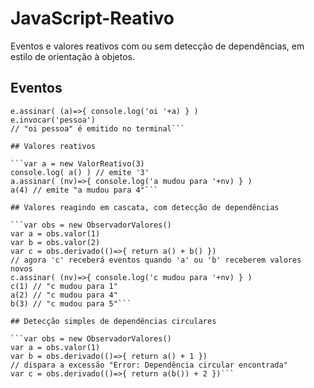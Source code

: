 # JavaScript-Reativo
Eventos e valores reativos com ou sem detecção de dependências, em estilo de orientação à objetos.

## Eventos

```var e = new Evento()
e.assinar( (a)=>{ console.log('oi '+a) } )
e.invocar('pessoa')
// "oi pessoa" é emitido no terminal```

## Valores reativos

```var a = new ValorReativo(3)
console.log( a() ) // emite '3'
a.assinar( (nv)=>{ console.log('a mudou para '+nv) } )
a(4) // emite "a mudou para 4"```

## Valores reagindo em cascata, com detecção de dependências

```var obs = new ObservadorValores()
var a = obs.valor(1)
var b = obs.valor(2)
var c = obs.derivado(()=>{ return a() + b() })
// agora 'c' receberá eventos quando 'a' ou 'b' receberem valores novos
c.assinar( (nv)=>{ console.log('c mudou para '+nv) } )
c(1) // "c mudou para 1"
a(2) // "c mudou para 4"
b(3) // "c mudou para 5"```

## Detecção simples de dependências circulares

```var obs = new ObservadorValores()
var a = obs.valor(1)
var b = obs.derivado(()=>{ return a() + 1 })
// dispara a excessão "Error: Dependência circular encontrada"
var c = obs.derivado(()=>{ return a(b()) + 2 })```

